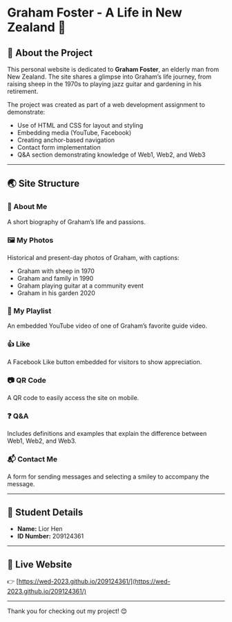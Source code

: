 # Graham Foster - A Life in New Zealand 🌿

## 👴 About the Project
This personal website is dedicated to **Graham Foster**, an elderly man from New Zealand. The site shares a glimpse into Graham’s life journey, from raising sheep in the 1970s to playing jazz guitar and gardening in his retirement.

The project was created as part of a web development assignment to demonstrate:
- Use of HTML and CSS for layout and styling
- Embedding media (YouTube, Facebook)
- Creating anchor-based navigation
- Contact form implementation
- Q&A section demonstrating knowledge of Web1, Web2, and Web3

---

## 🌏 Site Structure

### 🔹 About Me
A short biography of Graham’s life and passions.

### 🖼 My Photos
Historical and present-day photos of Graham, with captions:
- Graham with sheep in 1970
- Graham and family in 1990
- Graham playing guitar at a community event
- Graham in his garden 2020

### 🎵 My Playlist
An embedded YouTube video of one of Graham’s favorite guide video.

### 👍 Like
A Facebook Like button embedded for visitors to show appreciation.

### 📷 QR Code
A QR code to easily access the site on mobile.

### ❓ Q&A
Includes definitions and examples that explain the difference between Web1, Web2, and Web3.

### 📬 Contact Me
A form for sending messages and selecting a smiley to accompany the message.

---

## 📇 Student Details
- **Name:** Lior Hen
- **ID Number:** 209124361

---

## 🔗 Live Website
👉 [https://wed-2023.github.io/209124361/](https://wed-2023.github.io/209124361/)

---

Thank you for checking out my project! 😊
